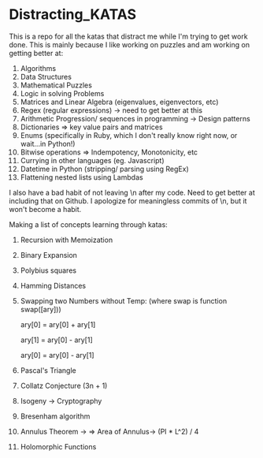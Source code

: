 # Distracting_KATAS
This is a repo for all the katas that distract me while I'm trying to get work done. 
This is mainly because I like working on puzzles and am working on getting better at:
  1. Algorithms
  2. Data Structures
  3. Mathematical Puzzles
  4. Logic in solving Problems
  5. Matrices and Linear Algebra (eigenvalues, eigenvectors, etc)
  6. Regex (regular expressions) -> need to get better at this
  7. Arithmetic Progression/ sequences in programming -> Design patterns
  8. Dictionaries => key value pairs and matrices
  9. Enums (specifically in Ruby, which I don't really know right now, or wait...in Python!)
  10. Bitwise operations => Indempotency, Monotonicity, etc
  11. Currying in other languages (eg. Javascript)
  12. Datetime in Python (stripping/ parsing using RegEx)
  13. Flattening nested lists using Lambdas

I also have a bad habit of not leaving \n after my code. Need to get better at including that on Github.
I apologize for meaningless commits of \n, but it won't become a habit.

Making a list of concepts learning through katas:
 1. Recursion  with Memoization
 2. Binary Expansion
 3. Polybius squares
 4. Hamming Distances
 5. Swapping two Numbers without Temp: (where swap is function swap([ary]))
 
      ary[0] = ary[0] + ary[1]
      
      ary[1] = ary[0] - ary[1]
      
      ary[0] = ary[0] - ary[1]
      
 6. Pascal's Triangle
 7. Collatz Conjecture (3n + 1)
 8. Isogeny -> Cryptography
 9. Bresenham algorithm
 10. Annulus Theorem -> => Area of Annulus-> (PI * L^2) / 4
 11. Holomorphic Functions
 
